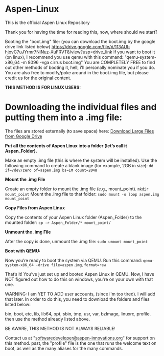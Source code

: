 # Aspen-Linux
This is the official Aspen Linux Repository

Thank you for having the time for reading this, now, where should we start?

Booting the "boot.img" file:
(you can download the boot.img by the google drive link listed below)
https://drive.google.com/file/d/113AUl-hjovC7uJYrmr7NiNuz-XuFRVT8/view?usp=drive_link
If you want to boot it (on linux), 
I recommend you use qemu with this command: "qemu-system-x86_64 -m 8096 -vga cirrus boot.img" You are COMPLETELY FREE to find out other methods of booting it, hell, i'll personally nominate you if you do. You are also free to modify/poke around in the boot.img file, but please credit us for the original content.

**THIS METHOD IS FOR LINUX USERS:**
# Downloading the individual files and putting them into a .img file:
The files are stored externally (to save space) here: [Download Large Files from Google Drive](https://drive.google.com/drive/folders/1kXq32pg1fIY7f_6IMKOUcyauZFw8obzT?usp=drive_link)

**Put all the contents of Aspen Linux into a folder (let’s call it Aspen_Folder).**

Make an empty .img file (this is where the system will be installed).
Use the following command to create a blank image (for example, 2GB in size):
```dd if=/dev/zero of=aspen.img bs=1M count=2048```

**Mount the .img File**

Create an empty folder to mount the .img file (e.g., mount_point).
```mkdir mount_point```
Mount the .img file to that folder:
```sudo mount -o loop aspen.img mount_point```

**Copy Files from Aspen Linux**

Copy the contents of your Aspen Linux folder (Aspen_Folder) to the mounted folder:
```cp -r Aspen_Folder/* mount_point/```

**Unmount the .img File**

After the copy is done, unmount the .img file:
```sudo umount mount_point```

**Boot with QEMU:**

Now you’re ready to boot the system via QEMU. Run this command:
```qemu-system-x86_64 -drive file=aspen.img,format=raw```

That’s it! You’ve just set up and booted Aspen Linux in QEMU.
Now, I have NOT figured out how to do this on windows, you're on your own with that one.

WARNING: I am YET TO ADD user accounts, (since i'm too tired). I will add that later.
In order to do this, you need to download the folders and files listed below:

bin, boot, etc, lib, lib64, opt, sbin, tmp, usr, var, bzImage, linuxrc, profile.
then use the method already listed above.

BE AWARE, THIS METHOD IS NOT ALWAYS RELIABLE!

Contact us at "softwaredeveloper@aspen-innovations.org" for support on this method. 
psst, the "profile" file is the one that runs the welcome text on boot, as well as the many aliases for the many commands.
